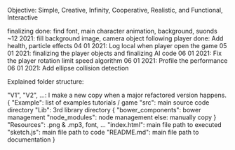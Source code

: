 Objective:
Simple, Creative, Infinity, Cooperative, Realistic, and Functional, Interactive

finalizing
done: find font, main character animation, background, suonds
~12 2021: fill background image, camera object following player
done: Add health, particle effects
04 01 2021: Log local when player open the game
05 01 2021: finalizing the player objects and finalizing AI code
06 01 2021: Fix the player rotation limit speed algorithm
06 01 2021: Profile the performance
06 01 2021: Add ellipse collision detection

Explained folder structure:

"V1", "V2", ...: I make a new copy when a major refactored version happens.
{
    "Example": list of examples tutorials / game
    "src": main source code directory
    "Lib": 3rd library directory
    {
        "bower_components": bower management
        "node_modules": node management
        else: manually copy
    }
    "Resources": .png & .mp3, font, ...
    "index.html": main file path to executed
    "sketch.js": main file path to code
    "README.md": main file path to documentation
}
